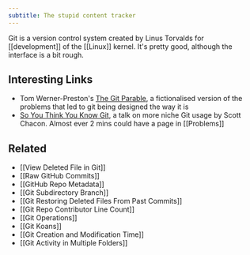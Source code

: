 ```yaml
---
subtitle: The stupid content tracker
---
```

Git is a version control system created by Linus Torvalds for [[development]] of the [[Linux]] kernel.  It's pretty good, although the interface is a bit rough.

## Interesting Links

- Tom Werner-Preston's [The Git Parable](https://tom.preston-werner.com/2009/05/19/the-git-parable), a fictionalised version of the problems that led to git being designed the way it is
- [So You Think You Know Git](https://www.youtube.com/watch?v=aolI_Rz0ZqY), a talk on more niche Git usage by Scott Chacon. Almost ever 2 mins could have a page in [[Problems]]
## Related

- [[View Deleted File in Git]]
- [[Raw GitHub Commits]]
- [[GitHub Repo Metadata]]
- [[Git Subdirectory Branch]]
- [[Git Restoring Deleted Files From Past Commits]]
- [[Git Repo Contributor Line Count]]
- [[Git Operations]]
- [[Git Koans]]
- [[Git Creation and Modification Time]]
- [[Git Activity in Multiple Folders]]